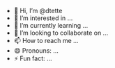 - 👋 Hi, I’m @dtette
- 👀 I’m interested in ...
- 🌱 I’m currently learning ...
- 💞️ I’m looking to collaborate on ...
- 📫 How to reach me ...
- 😄 Pronouns: ...
- ⚡ Fun fact: ...

<!---
dtette/dtette is a ✨ special ✨ repository because its `README.md` (this file) appears on your GitHub profile.
You can click the Preview link to take a look at your changes.
--->
